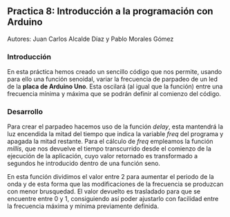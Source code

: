 ## Practica 8: Introducción a la programación con Arduino

Autores: Juan Carlos Alcalde Díaz y Pablo Morales Gómez


### Introducción

En esta práctica hemos creado un sencillo código que nos permite, usando para ello una función senoidal, variar la frecuencia de parpadeo de un led de la **placa de Arduino Uno**. Esta oscilará (al igual que la función) entre una frecuencia mínima y máxima que se podrán definir al comienzo del código.


### Desarrollo

Para crear el parpadeo hacemos uso de la función *delay*, esta mantendrá la luz encendida la mitad del tiempo que indica la variable *freq* del programa y apagada la mitad restante. Para el cálculo de *freq* empleamos la función *millis*, que nos devuelve el tiempo transcurrido desde el comienzo de la ejecución de la aplicación, cuyo valor retornado es transformado a segundos he introducido dentro de una función seno.

En esta función dividimos el valor entre 2 para aumentar el periodo de la onda y de esta forma que las modificaciones de la frecuencia se produzcan con menor brusquedad. El valor devuelto es trasladado para que se encuentre entre 0 y 1, consiguiendo así poder ajustarlo con facilidad entre la frecuencia máxima y mínima previamente definida.
